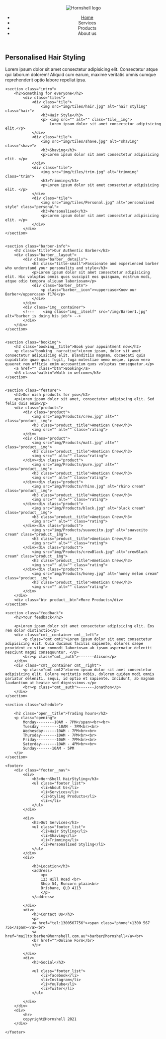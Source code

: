 <!DOCTYPE html>
<html lang="en">
<head>
    <meta charset="UTF-8">
    <meta name="viewport" content="width=device-width, initial-scale=1.0">
    <link rel="preconnect" href="https://fonts.gstatic.com">
<link href="https://fonts.googleapis.com/css2?family=Redressed&family=Roboto&display=swap" rel="stylesheet">
    <link rel="stylesheet" href="css/style.css">
    <title>Barber Shop</title>
</head>
<body>
    <header>
        <img src="img/logo2.png" alt="Hornshell logo" class="logo-img">
        <nav class="header__nav">
            <ul>
                <li><a href="index.html">Home</a></li>
                <li><a href=""></a>Services</li>
                <li><a href=""></a>Products</li>
                <li><a href=""></a>About us</li>
            </ul>
        </nav>
    </header>
    <section class="hero">
        <div class="content">
            <div class="split">
                <h1 class="section-title">Personalised Hair Styling</h1>
                <p class="hero__text">Lorem ipsum dolor sit amet consectetur adipisicing elit. Consectetur atque qui laborum dolorem! Aliquid cum earum, maxime veritatis omnis cumque reprehenderit optio labore repellat ipsa.</p>
            </div>
        </div>
    </section>

    <section class="intro">
        <h2>Something for everyone</h2>
            <div class="tiles">
                <div class="tile">
                    <img src="img/tiles/hair.jpg" alt="hair styling" class="hair">
                    <h3>Hair Style</h3>
                    <p> <img src="" alt="" class="tile__img">
                        Lorem ipsum dolor sit amet consectetur adipisicing elit.</p>
                </div>
                <div class="tile">
                    <img src="img/tiles/shave.jpg" alt="shaving" class="shave">
                    <h3>Shaving</h3>
                    <p>Lorem ipsum dolor sit amet consectetur adipisicing elit. </p>
                </div>
                <div class="tile">
                    <img src="img/tiles/trim.jpg" alt="trimming" class="trim">
                    <h3>Trimming</h3>
                    <p>Lorem ipsum dolor sit amet consectetur adipisicing elit. </p>
                </div>
                <div class="tile">
                    <img src="img/tiles/Personal.jpg" alt="personalised style" class="personal">
                    <h3>Personalised</h3>
                    <p>Lorem ipsum dolor sit amet consectetur adipisicing elit. </p>
                </div>
            </div>
    </section>


    <section class="barber-info">
        <h2 class="title">Our Authentic Barber</h2>
        <div class="barber__layout">
            <div class="barber__details">            
                <h3 class="title-small">Passionate and experienced barber who understand your personality and style</h3>
                <p>Lorem ipsum dolor sit amet consectetur adipisicing elit. Hic voluptas omnis quos suscipit eos quisquam, nostrum modi, atque odio tempora aliquam laboriosam</p>
                <div class="barber__btn">
                    <p class="barber__icon"><uppercase>Know our Barber</uppercase> f178</p>
                </div>
            </div>
            <div class="img__container">
            <!---    <img class="img__itself" src="/img/Barber1.jpg" alt="barber is doing his job"> -->
            </div> 
        </div>
    </section>


    <section class="booking">
        <h2 class="booking__title">Book your appointment now</h2>
        <p class="booking__narrative">Lorem ipsum, dolor sit amet consectetur adipisicing elit. Blanditiis magnam, obcaecati quis cupiditate quae quas fugit, fuga molestiae nemo neque, ipsum vero quaerat rem officia enim accusantium quos voluptas consequatur.</p>
        <a href="" class="btn">Booking</a>
        <h3 class="walkin">Walk in welcome</h3>
    </section>


    <section class="feature">
        <h2>Our nish products for you</h2>
        <p>Lorem ipsum dolor sit amet, consectetur adipiscing elit. Sed felis duis enim</p>
        <div class="products">
            <div class="product">
                <img src="img/Products/crew.jpg" alt="" class="product__img">
                <h3 class="product__title">Ametican Crew</h3>
                <img src="" alt="" class="rating">
            </div>
            <div class="product">
                <img src="img/Products/matt.jpg" alt="" class="product__img">
                <h3 class="product__title">Ametican Crew</h3>
                <img src="" alt="" class="rating">
            </div><div class="product">
                <img src="img/Products/pure.jpg" alt="" class="product__img">
                <h3 class="product__title">Ametican Crew</h3>
                <img src="" alt="" class="rating">
            </div><div class="product">
                <img src="img/Products/rhino.jpg" alt="rhino cream" class="product__img">
                <h3 class="product__title">Ametican Crew</h3>
                <img src="" alt="" class="rating">
            </div><div class="product">
                <img src="img/Products/black.jpg" alt="black cream" class="product__img">
                <h3 class="product__title">Ametican Crew</h3>
                <img src="" alt="" class="rating">
            </div><div class="product">
                <img src="img/Products/suavecito.jpg" alt="suavecito cream" class="product__img">
                <h3 class="product__title">Ametican Crew</h3>
                <img src="" alt="" class="rating">
            </div><div class="product">
                <img src="img/Products/crewBlack.jpg" alt="crewBlack cream" class="product__img">
                <h3 class="product__title">Ametican Crew</h3>
                <img src="" alt="" class="rating">
            </div><div class="product">
                <img src="img/Products/honey.jpg" alt="honey melon cream" class="product__img">
                <h3 class="product__title">Ametican Crew</h3>
                <img src="" alt="" class="rating">
            </div>
        </div>    
        <div class="btn product__btn">More Products</div>
    </section>

    <section class="feedback">
        <h2>Your feedback</h2>
        
        <p>Lorem ipsum dolor sit amet consectetur adipisicing elit. Eos rem dolor distinctio</p>
        <div class="cmt__container cmt__left">
            <p class="cmt cmt1">Lorem ipsum dolor sit amet consectetur adipisicing elit. Quia ducimus facilis sapiente, dolores saepe provident ex vitae commodi laboriosam ab ipsum aspernatur deleniti nesciunt magni consequuntur. </p>
            <br><p class="cmt__auth">-------Alison</p>
        </div>
        <div class="cmt__container cmt__right">
            <p class="cmt cmt2">Lorem ipsum dolor sit amet consectetur adipisicing elit. Dolore veritatis nobis, dolorem quidem modi omnis pariatur deleniti, sequi, id optio et sapiente. Incidunt, ab magnam laudantium at beatae sed dignissimos.</p>
            <br><p class="cmt__auth">-------Jonathon</p>
        </div>
    </section>

    <section class="schedule">
        
        <h2 class="open__title">Trading hours</h2>
        <p class="opening">
            Monday--------10AM - 7PM</span><br><br>
            Tuesday --------10AM - 7PM<br><br>
            Wednesday------10AM - 7PM<br><br>
            Thursday-------10AM - 7PM<br><br>
            Friday---------10AM - 7PM<br><br>
            Saterday-------10AM - 4PM<br><br>
            Sunday-------10AM - 5PM            
        </p>
    </section>

    <footer>
        <div class="footer__nav">
            <div>
                <h3>HornShell HairStyling</h3>
                <ul class="footer_list">
                    <li>About Us</li>
                    <li>Services</li>
                    <li>Styling Products</li>
                    <li></li>
                </ul>
            </div>
            
            <div>
                <h3>Out Services</h3>
                <ul class="footer_list">
                    <li>Hair Styling</li>
                    <li>Shaving</li>
                    <li>Trimming</li>
                    <li>Personalised Styling</li>
                </ul>
            </div>
            <div>
                
                <h3>Location</h3>
                <address>
                    <p>
                    123 Hill Road <br>
                    Shop 54, Runcorn plaza<br>
                    Brisbane, QLD 4113
                    </p>
                </address>
            
            </div>
            <div>
                <h3>Contact Us</h3>
                <p>
                <a href="tel:1300567756"><span class="phone">1300 567 756</span></a><br>
                <a href="mailto:barber@hornshell.com.au">barber@hornshell</a><br>
                <br href="">Online Form</br>
                </p>

            </div>
            <div>
                <h3>Social</h3>
                
                <ul class="footer_list">
                    <li>facebook</li>
                    <li>Instagram</li>
                    <li>YouTube</li>
                    <li>Twiter</li>
                </ul>
                
            </div>
        </div>
        <div>
            <hr>
            copyright@Hornshell 2021
        </div>

    </footer>


    
</body>
</html>